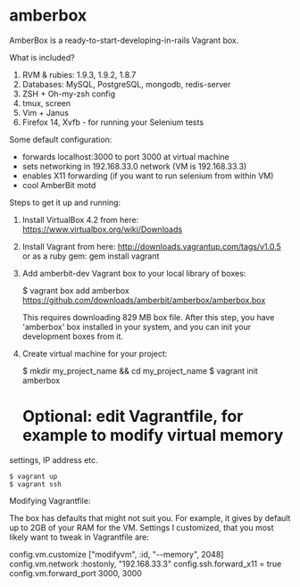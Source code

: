 amberbox
========

AmberBox is a ready-to-start-developing-in-rails Vagrant box.

What is included?

1. RVM & rubies: 1.9.3, 1.9.2, 1.8.7
2. Databases: MySQL, PostgreSQL, mongodb, redis-server
3. ZSH + Oh-my-zsh config
4. tmux, screen
5. Vim + Janus
6. Firefox 14, Xvfb - for running your Selenium tests

Some default configuration:
- forwards localhost:3000 to port 3000 at virtual machine
- sets networking in 192.168.33.0 network (VM is 192.168.33.3)
- enables X11 forwarding (if you want to run selenium from within VM)
- cool AmberBit motd

Steps to get it up and running:

1. Install VirtualBox 4.2 from here: https://www.virtualbox.org/wiki/Downloads
2. Install Vagrant from here:
http://downloads.vagrantup.com/tags/v1.0.5  or as a ruby gem: gem
install vagrant
3. Add amberbit-dev Vagrant box to your local library of boxes:

    $ vagrant box add amberbox https://github.com/downloads/amberbit/amberbox/amberbox.box

    This requires downloading 829 MB box file. After this step, you
have 'amberbox' box installed in your system, and you can init
your development boxes from it.

4. Create virtual machine for your project:

    $ mkdir my_project_name && cd my_project_name
    $ vagrant init amberbox

    # Optional: edit Vagrantfile, for example to modify virtual memory
settings, IP address etc.

    $ vagrant up
    $ vagrant ssh

Modifying Vagrantfile:

The box has defaults that might not suit you. For example, it gives by
default up to 2GB of your RAM for the VM. Settings I customized, that
you most likely want to tweak in Vagrantfile are:

  config.vm.customize ["modifyvm", :id, "--memory", 2048]
  config.vm.network :hostonly, "192.168.33.3"
  config.ssh.forward_x11 = true
  config.vm.forward_port 3000, 3000